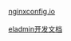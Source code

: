 [nginxconfig.io](https://nginxconfig.io/)</br></br>[eladmin开发文档](https://docs.auauz.net/#/)</br></br>